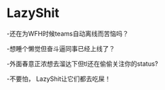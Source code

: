 # LazyShit
-还在为WFH时候teams自动离线而苦恼吗？

-想睡个懒觉但奋斗逼同事已经上线了？

-外面春意正浓想去溜达下但tl还在偷偷关注你的status?

-不要怕， LazyShit让它们都去吃屎！
